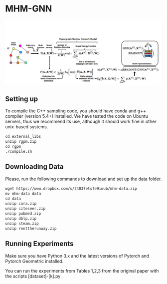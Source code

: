 # MHM-GNN

![](diagram.png)

## Setting up

To compile the C++ sampling code, you should have conda and g++ compiler (version 5.4+) installed. We have tested the code on Ubuntu servers, thus we recommend its use, although it should work fine in other unix-based systems.

```
cd external_libs
unzip rgpm.zip
cd rgpm
./compile.sh
```

## Downloading Data
Please, run the following commands to download and set up the data folder.

```
wget https://www.dropbox.com/s/24037etsfe9iwub/mhm-data.zip
mv mhm-data data
cd data
unzip cora.zip
unzip citeseer.zip
unzip pubmed.zip
unzip dblp.zip
unzip steam.zip
unzip renttherunway.zip
```

## Running Experiments

Make sure you have Python 3.x and the latest versions of Pytorch and Pytorch Geometric installed.

You can run the experiments from Tables 1,2,3 from the original paper with the scripts [dataset]-[k].py
